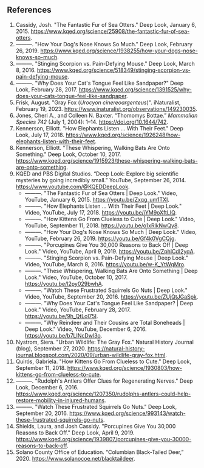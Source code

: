 <!--
title: Mammals
icon: otter
owner: August Frisk
-->
## References

1. Cassidy, Josh. "The Fantastic Fur of Sea Otters." Deep Look, January 6, 2015. https://www.kqed.org/science/25908/the-fantastic-fur-of-sea-otters.
1. ———. "How Your Dog's Nose Knows So Much." Deep Look, February 26, 2019. https://www.kqed.org/science/1938255/how-your-dogs-nose-knows-so-much.
1. ———. "Stinging Scorpion vs. Pain-Defying Mouse." Deep Look, March 8, 2016. https://www.kqed.org/science/518349/stinging-scorpion-vs-pain-defying-mouse.
1. ———. "Why Does Your Cat's Tongue Feel Like Sandpaper?" Deep Look, February 28, 2017. https://www.kqed.org/science/1391525/why-does-your-cats-tongue-feel-like-sandpaper.
1. Frisk, August. "Gray Fox (*Urocyon cinereoargenteus*)". iNaturalist, February 19, 2023. https://www.inaturalist.org/observations/149230035.
1. Jones, Cheri A., and Colleen N. Baxter. “Thomomys Bottae.” *Mammalian Species 742* (July 1, 2004): 1–14. https://doi.org/10.1644/742.
1. Kennerson, Elliott. "How Elephants Listen ... With Their Feet." Deep Look, July 17, 2018. https://www.kqed.org/science/1926248/how-elephants-listen-with-their-feet.
1. Kennerson, Elliott. "These Whispering, Walking Bats Are Onto Something." Deep Look, October 10, 2017. https://www.kqed.org/science/1915923/these-whispering-walking-bats-are-onto-something.
1. KQED and PBS Digital Studios. “Deep Look: Explore big scientific mysteries by going incredibly small.” YouTube, September 26, 2014. https://www.youtube.com/@KQEDDeepLook.
   * ———. "The Fantastic Fur of Sea Otters | Deep Look." Video, YouTube, January 6, 2015. https://youtu.be/Zxqg_um1TXI.
   * ———. "How Elephants Listen ... With Their Feet | Deep Look." Video, YouTube, July 17, 2018. https://youtu.be/iYM9oXftLIQ.
   * ———. "How Kittens Go From Clueless to Cute | Deep Look." Video, YouTube, September 11, 2018. https://youtu.be/o1xRlkNwQy8.
   * ———. "How Your Dog's Nose Knows So Much | Deep Look." Video, YouTube, February 26, 2019. https://youtu.be/Gf4k0VgCQjg.
   * ———. "Porcupines Give You 30,000 Reasons to Back Off | Deep Look." Video, YouTube, April 9, 2019. https://youtu.be/ZphlCdI2yqA.
   * ———. "Stinging Scorpion vs. Pain-Defying Mouse | Deep Look." Video, YouTube, March 8, 2016. https://youtu.be/w-K_YtWqMro.
   * ———. "These Whispering, Walking Bats Are Onto Something | Deep Look." Video, YouTube, October 10, 2017. https://youtu.be/l2py029bwhA.
   * ———. "Watch These Frustrated Squirrels Go Nuts | Deep Look." Video, YouTube, September 20, 2016. https://youtu.be/ZUjQtJGaSpk.
   * ———. "Why Does Your Cat's Tongue Feel Like Sandpaper? | Deep Look." Video, YouTube, February 28, 2017. https://youtu.be/9h_QtLol75I.
   * ———. "Why Reindeer and Their Cousins are Total Boneheads | Deep Look." Video, YouTube, December 6, 2016. https://youtu.be/b7LINcDwl3o.
1. Nystrom, Siera. "Urban Wildlife: The Gray Fox." Natural History Journal (blog), September 27, 2020. https://natural-history-journal.blogspot.com/2020/09/urban-wildlife-gray-fox.html.
1. Quirós, Gabriela. "How Kittens Go From Clueless to Cute." Deep Look, September 11, 2018. https://www.kqed.org/science/1930803/how-kittens-go-from-clueless-to-cute.
1. ———. "Rudolph's Antlers Offer Clues for Regenerating Nerves." Deep Look, December 6, 2016. https://www.kqed.org/science/1207350/rudolphs-antlers-could-help-restore-mobility-in-injured-humans.
1. ———. "Watch These Frustrated Squirrels Go Nuts." Deep Look, September 20, 2016. https://www.kqed.org/science/993143/watch-these-frustrated-squirrels-go-nuts.
1. Shields, Laura, and Josh Cassidy. "Porcupines Give You 30,000 Reasons to Back Off." Deep Look, April 9, 2019. https://www.kqed.org/science/1939807/porcupines-give-you-30000-reasons-to-back-off.
1. Solano County Office of Education. “Columbian Black-Tailed Deer,” 2020. https://www.solanocoe.net/blacktaildeer.
